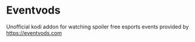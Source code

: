# Eventvods
Unofficial kodi addon for watching spoiler free esports events provided by https://eventvods.com
